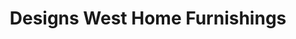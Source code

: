 ---
title: "Designs West Home Furnishings"
url: /flagstaff/designs-west-home-furnishings/
shop: furniture
---
